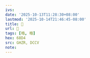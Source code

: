 ```yaml
---
ivs:
date: '2025-10-13T11:28:30+08:00'
lastmod: '2025-10-14T21:46:45-08:00'
title: 󰝙
url: 󰝙
tags: [棔, 棔]
hex: 68D4
src: GHZR, DCCV
note:
---
```

